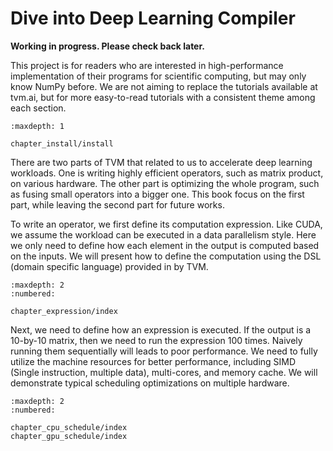 Dive into Deep Learning Compiler
================================

**Working in progress. Please check back later.**

This project is for readers who are interested in high-performance
implementation of their programs for scientific computing, but may only know
NumPy before. We are not aiming to replace the tutorials available at tvm.ai,
but for more easy-to-read tutorials with a consistent theme among each
section.

```toc
:maxdepth: 1

chapter_install/install
```

There are two parts of TVM that related to us to accelerate deep learning
workloads. One is writing highly efficient operators, such as matrix product, on various hardware. The other part is optimizing the whole program, such as fusing small operators into a bigger one. This book focus on the first part, while leaving the second part for future works.

To write an operator, we first define its computation expression. Like CUDA, we assume the workload can be executed in a data parallelism style. Here we only need to define how each element in the output is computed based on the inputs. We will present how to define the computation using the DSL (domain specific language) provided in by TVM.

```toc
:maxdepth: 2
:numbered:

chapter_expression/index

```

Next, we need to define how an expression is executed. If the output is a 10-by-10 matrix, then we need to run the expression 100 times. Naively running them sequentially will leads to poor performance. We need to fully utilize the machine resources for better performance, including SIMD (Single instruction, multiple data), multi-cores, and memory cache. We will demonstrate typical scheduling optimizations on multiple hardware.

```toc
:maxdepth: 2
:numbered:

chapter_cpu_schedule/index
chapter_gpu_schedule/index
```
